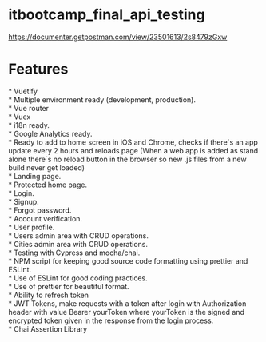 # itbootcamp_final_api_testing
https://documenter.getpostman.com/view/23501613/2s8479zGxw
<h1> Features </h1>
* Vuetify </br>
* Multiple environment ready (development, production). </br>
* Vue router </br>
* Vuex </br>
* i18n ready. </br>
* Google Analytics ready. </br>
* Ready to add to home screen in iOS and Chrome, checks if there´s an app update every 2 hours and reloads page (When a web app is added as stand alone there´s no reload button in the browser so new .js files from a new build never get loaded) </br>
* Landing page. </br>
* Protected home page. </br>
* Login.</br>
* Signup.</br>
* Forgot password.</br>
* Account verification.</br>
* User profile.</br>
* Users admin area with CRUD operations.</br>
* Cities admin area with CRUD operations.</br>
* Testing with Cypress and mocha/chai.</br>
* NPM script for keeping good source code formatting using prettier and ESLint.</br>
* Use of ESLint for good coding practices.</br>
* Use of prettier for beautiful format.</br>
* Ability to refresh token</br>
* JWT Tokens, make requests with a token after login with Authorization header with value Bearer yourToken where yourToken is the signed and encrypted token given in the response from the login process.</br>
* Chai Assertion Library</br>
